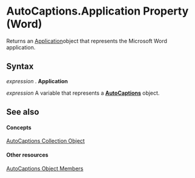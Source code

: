 
# AutoCaptions.Application Property (Word)

Returns an [Application](d1cf6f8f-4e88-bf01-93b4-90a83f79cb44.md)object that represents the Microsoft Word application.


## Syntax

 _expression_ . **Application**

 _expression_ A variable that represents a **[AutoCaptions](da4bd001-8f4c-28c9-4f46-a5a6499000a8.md)** object.


## See also


#### Concepts


[AutoCaptions Collection Object](da4bd001-8f4c-28c9-4f46-a5a6499000a8.md)
#### Other resources


[AutoCaptions Object Members](cff144e8-cb63-f4aa-06d6-307fcb3f5113.md)
